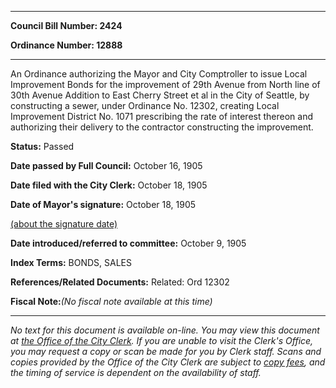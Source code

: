 

********

**Council Bill Number: 2424**
   
**Ordinance Number: 12888**
********

 An Ordinance authorizing the Mayor and City Comptroller to issue Local Improvement Bonds for the improvement of 29th Avenue from North line of 30th Avenue Addition to East Cherry Street et al in the City of Seattle, by constructing a sewer, under Ordinance No. 12302, creating Local Improvement District No. 1071 prescribing the rate of interest thereon and authorizing their delivery to the contractor constructing the improvement.

**Status:** Passed
   
**Date passed by Full Council:** October 16, 1905
   
**Date filed with the City Clerk:** October 18, 1905
   
**Date of Mayor's signature:** October 18, 1905
   
[(about the signature date)](/~public/approvaldate.htm)
   
   
   
**Date introduced/referred to committee:** October 9, 1905
   
   
**Index Terms:** BONDS, SALES

**References/Related Documents:** Related: Ord 12302

**Fiscal Note:**_(No fiscal note available at this time)_
********

_No text for this document is available on-line. You may view this document at [the Office of the City Clerk](http://www.seattle.gov/leg/clerk/contactUs.htm). If you are unable to visit the Clerk's Office, you may request a copy or scan be made for you by Clerk staff. Scans and copies provided by the Office of the City Clerk are subject to [copy fees](http://clerk.seattle.gov/~public/clerkfees.htm), and the timing of service is dependent on the availability of staff._

